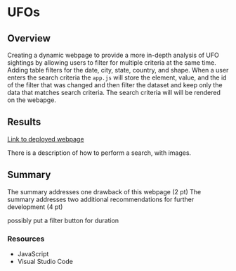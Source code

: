 # UFOs

## Overview
Creating a dynamic webpage to provide a more in-depth analysis of UFO sightings by allowing users to filter for multiple criteria at the same time. Adding table filters for the date, city, state, country, and shape. When a user enters the search criteria the `app.js` will store the element, value, and the id of the filter that was changed and then filter the dataset and keep only the data that matches search criteria. The search criteria will will be rendered on the webapge. 


## Results
[Link to deployed webpage](https://alorenz465446.github.io/UFOs/)

There is a description of how to perform a search, with images.

## Summary

The summary addresses one drawback of this webpage (2 pt)
The summary addresses two additional recommendations for further development (4 pt)

possibly put a filter button for duration

### Resources
 * JavaScript
 * Visual Studio Code
